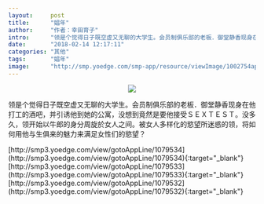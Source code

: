 ```yaml
---
layout:     post
title:      "娼年"
author:     "作者：幸田育子"
intro:      "领是个觉得日子既空虚又无聊的大学生。会员制俱乐部的老板．御堂静香现身在他打工的酒吧，并引诱他到她的公寓，没想到竟然是要他接受ＳＥＸＴＥＳＴ。没多久，领开始以牛郎的身分周旋於女人之间。被女人多样化的慾望所迷惑的领，将如何用他与生俱来的魅力来满足女性们的慾望？"
date:       "2018-02-14 12:17:11"
categories: "其他"
tags:       "娼年"
image:      "http://smp.yoedge.com/smp-app/resource/viewImage/1002754appline.png"
---
```

<div style="text-align: center">
<p><img src="http://smp.yoedge.com/smp-app/resource/viewImage/1002754appline.png"/></p>
</div>
<p class="post-meta">
<span>领是个觉得日子既空虚又无聊的大学生。会员制俱乐部的老板．御堂静香现身在他打工的酒吧，并引诱他到她的公寓，没想到竟然是要他接受ＳＥＸＴＥＳＴ。没多久，领开始以牛郎的身分周旋於女人之间。被女人多样化的慾望所迷惑的领，将如何用他与生俱来的魅力来满足女性们的慾望？</span>
</p>
[http://smp3.yoedge.com/view/gotoAppLine/1079534](http://smp3.yoedge.com/view/gotoAppLine/1079534){:target="_blank"}
[http://smp3.yoedge.com/view/gotoAppLine/1079533](http://smp3.yoedge.com/view/gotoAppLine/1079533){:target="_blank"}
[http://smp3.yoedge.com/view/gotoAppLine/1079532](http://smp3.yoedge.com/view/gotoAppLine/1079532){:target="_blank"}


